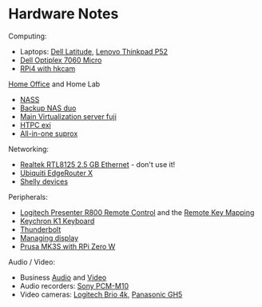 # Hardware Notes

Computing:

* Laptops: [Dell Latitude](dell/latitude.html),
[Lenovo Thinkpad P52](thinkpad.html)
* [Dell Optiplex 7060 Micro](dell/optiplex7060micro.html)
* [RPi4 with hkcam](rpi4-hkcam.html)

[Home Office](/2021/01/01/home-office.html) and Home Lab

* [NASS](nas/)
* [Backup NAS duo](duo/)
* [Main Virtualization server fuji](fuji/)
* [HTPC exi](exi/)
* [All-in-one suprox](suprox/)

Networking:

* [Realtek RTL8125 2.5 GB Ethernet](network-r8125.html) - don't use it!
* [Ubiquiti EdgeRouter X](ubiquiti.html)
* [Shelly devices](shelly/)

Peripherals:

* [Logitech Presenter R800 Remote Control](logi/remote.html)
and the [Remote Key Mapping](logi/remote.html)
* [Keychron K1 Keyboard](keyboard.html)
* [Thunderbolt](thunderbolt.html)
* [Managing display](display.html)
* [Prusa MK3S with RPi Zero W](prusa-mk3s-rpi0w/)

Audio / Video:

* Business [Audio](business-audio.html) and [Video](business-video.html)
* Audio recorders: [Sony PCM-M10](sony-pcm-m10.html)
* Video cameras: [Logitech Brio 4k](logi/brio.html),
[Panasonic GH5](panasonic-gh5.html)
